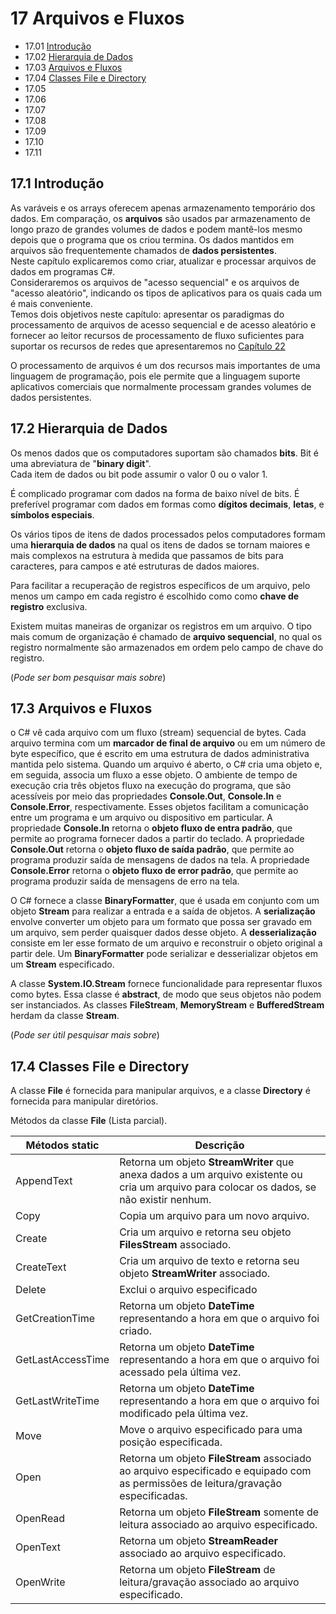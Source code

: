 # 17 Arquivos e Fluxos

- 17.01 [Introdução](#171-introdução)
- 17.02 [Hierarquia de Dados](#172-hierarquia-de-dados)
- 17.03 [Arquivos e Fluxos](#173-arquivos-e-fluxos)
- 17.04 [Classes File e Directory](#174-classes-file-e-directory)
- 17.05
- 17.06
- 17.07
- 17.08
- 17.09
- 17.10
- 17.11

## 17.1 Introdução

As varáveis e os arrays oferecem apenas armazenamento temporário dos dados.
Em comparação, os **arquivos** são usados par armazenamento de longo prazo de grandes volumes de dados e podem mantê-los mesmo depois que o programa que os criou termina.
Os dados mantidos em arquivos são frequentemente chamados de **dados persistentes**.\
Neste capítulo explicaremos como criar, atualizar e processar arquivos de dados em programas C#.\
Consideraremos os arquivos de "acesso sequencial" e os arquivos de "acesso aleatório", indicando os tipos de aplicativos para os quais cada um é mais conveniente.\
Temos dois objetivos neste capítulo: apresentar os paradigmas do processamento de arquivos de acesso sequencial e de acesso aleatório e fornecer ao leitor recursos de processamento de fluxo suficientes para suportar os recursos de redes que apresentaremos no [Capítulo 22](../22/22.md)

O processamento de arquivos é um dos recursos mais importantes de uma linguagem de programação,
pois ele permite que a linguagem suporte aplicativos comerciais que normalmente processam grandes volumes de dados persistentes.

## 17.2 Hierarquia de Dados

Os menos dados que os computadores suportam são chamados **bits**. Bit é uma abreviatura de "**binary digit**".\
Cada item de dados ou bit pode assumir o valor 0 ou o valor 1.

É complicado programar com dados na forma de baixo nível de bits.
É preferível programar com dados em formas como **dígitos decimais**, **letas**, e **símbolos especiais**.

Os vários tipos de itens de dados processados pelos computadores formam uma **hierarquia de dados** na qual os itens de dados se tornam maiores e mais complexos na estrutura à medida que passamos de bits para caracteres,
para campos e até estruturas de dados maiores.

Para facilitar a recuperação de registros específicos de um arquivo, pelo menos um campo em cada registro é escolhido como como **chave de registro** exclusiva.

Existem muitas maneiras de organizar os registros em um arquivo. O tipo mais comum de organização é chamado de **arquivo sequencial**,
no qual os registro normalmente são armazenados em ordem pelo campo de chave do registro.

(*Pode ser bom pesquisar mais sobre*)

## 17.3 Arquivos e Fluxos

o C# vê cada arquivo com um fluxo (stream) sequencial de bytes. Cada arquivo termina com um **marcador de final de arquivo** ou em um número de byte específico,
que é escrito em uma estrutura de dados administrativa mantida pelo sistema.
Quando um arquivo é aberto, o C# cria uma objeto e, em seguida, associa um fluxo a esse objeto.
O ambiente de tempo de execução cria três objetos fluxo na execução do programa, que são acessíveis por meio das propriedades **Console.Out**, **Console.In** e **Console.Error**, respectivamente.
Esses objetos facilitam a comunicação entre um programa e um arquivo ou dispositivo em particular.
A propriedade **Console.In** retorna o **objeto fluxo de entra padrão**, que permite ao programa fornecer dados a partir do teclado.
A propriedade **Console.Out** retorna o **objeto fluxo de saída padrão**, que permite ao programa produzir saída de mensagens de dados na tela.
A propriedade **Console.Error** retorna o **objeto fluxo de error padrão**, que permite ao programa produzir saída de mensagens de erro na tela.

O C# fornece a classe **BinaryFormatter**, que é usada em conjunto com um objeto **Stream** para realizar a entrada e a saída de objetos.
A **serialização** envolve converter um objeto para um formato que possa ser gravado em um arquivo, sem perder quaisquer dados desse objeto.
A **desserialização** consiste em ler esse formato de um arquivo e reconstruir o objeto original a partir dele.
Um **BinaryFormatter** pode serializar e desserializar objetos em um **Stream** especificado.

A classe **System.IO.Stream** fornece funcionalidade para representar fluxos como bytes. Essa classe é **abstract**, de modo que seus objetos não podem ser instanciados.
As classes **FileStream**, **MemoryStream** e **BufferedStream** herdam da classe **Stream**.

(*Pode ser útil pesquisar mais sobre*)

## 17.4 Classes File e Directory

A classe **File** é fornecida para manipular arquivos, e a classe **Directory** é fornecida para manipular diretórios.

Métodos da classe **File** (Lista parcial).

| Métodos static    | Descrição                                                                                                                                  |
| ----------------- | ------------------------------------------------------------------------------------------------------------------------------------------ |
| AppendText        | Retorna um objeto **StreamWriter** que anexa dados a um arquivo existente ou cria um arquivo para colocar os dados, se não existir nenhum. |
| Copy              | Copia um arquivo para um novo arquivo.                                                                                                     |
| Create            | Cria um arquivo e retorna seu objeto **FilesStream** associado.                                                                            |
| CreateText        | Cria um arquivo de texto e retorna seu objeto **StreamWriter** associado.                                                                  |
| Delete            | Exclui o arquivo especificado                                                                                                              |
| GetCreationTime   | Retorna um objeto **DateTime** representando a hora em que o arquivo foi criado.                                                           |
| GetLastAccessTime | Retorna um objeto **DateTime** representando a hora em que o arquivo foi acessado pela última vez.                                         |
| GetLastWriteTime  | Retorna um objeto **DateTime** representando a hora em que o arquivo foi modificado pela última vez.                                       |
| Move              | Move o arquivo especificado para uma posição especificada.                                                                                 |
| Open              | Retorna um objeto **FileStream** associado ao arquivo especificado e equipado com as permissões de leitura/gravação especificadas.         |
| OpenRead          | Retorna um objeto **FileStream** somente de leitura associado ao arquivo especificado.                                                     |
| OpenText          | Retorna um objeto **StreamReader** associado ao arquivo especificado.                                                                      |
| OpenWrite         | Retorna um objeto **FileStream** de leitura/gravação associado ao arquivo especificado.                                                    |

